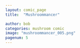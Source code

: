 ```yaml
---
layout: comic_page
title:  "Mushroommancer"

author: bob
categories: mushroom comic
image: "mushroommancer_005.png"
pagenum: 5
---
```

